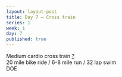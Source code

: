 ```yaml
---
layout: layout-post
title: Day 7 — Cross train
series: 1
week: 1
day: 7
published: true
---
```


<div class="ex_list">

  <div class="ex">
    <div class="name">
      Medium cardio cross train
      <a href="https://www.youtube.com/watch?v=jeH8BVVELis" target="_blank">?</a>
      <div class="note">20 mile bike ride / 6-8 mile run / 32 lap swim</div>
    </div>
    <div class="set">DOE</div>
  </div>

</div>



